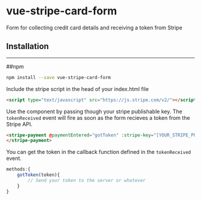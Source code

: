 vue-stripe-card-form
=============

Form for collecting credit card details and receiving a token from Stripe

## Installation
---------------
##npm
``` sh
npm install --save vue-stripe-card-form
```

Include the stripe script in the head of your index.html file
``` html
<script type="text/javascript" src="https://js.stripe.com/v2/"></script>
```

Use the component by passing though your stripe publishable key.
The `tokenReceived` event will fire as soon as the form recieves a token from the Stripe API. 
``` html
<stripe-payment @paymentEntered="gotToken" :stripe-key="[YOUR_STRIPE_PUBLISHABLE_KEY_GOES_HERE]">
</stripe-payment>
```

You can get the token in the callback function defined in the `tokenReceived` event.
``` javascript
methods:{
    gotToken(token){
        // Send your token to the server or whatever
    }
}
```
